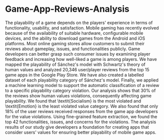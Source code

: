 # Game-App-Reviews-Analysis
The playability of a game depends on the players' experience in terms of functionality, usability, and satisfaction. Mobile gaming has recently evolved because of the availability of suitable hardware, configurable mobile devices, and the ability to download games from the Android and iOS platforms. Most online gaming stores allow customers to submit their reviews about gameplay, issues, and functionalities publicly. Game developers can better grasp such consumer issues by examining player feedback and increasing how well-liked a game is among players. We have mapped the playability of Sánchez's model with Schwartz's theory of human values and analyzed 20,346 user/player reviews from the top 15 game apps in the Google Play Store. We have also created a labelled dataset of each playability category of Sánchez's model. Finally, we applied a machine learning model to support the automatic classification of a review to a specific playability category violation. Our analysis shows that 30\% of the reviews show human values violations, consequently affecting game playability. We found that \textit{Socialism} is the most violated and \textit{Emotion} is the least violated value category. We also found that only 18\% of the user reviews received responses from the game app developers for the value violations. Using fine-grained feature extraction, we found the top 42 functionalities, issues, and concerns for the violations. The analysis results of our study give developers a foundation for creating apps that consider users' values for ensuring better playability of mobile game apps.
